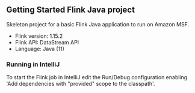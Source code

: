 ## Getting Started Flink Java project

Skeleton project for a basic Flink Java application to run on Amazon MSF.

* Flink version: 1.15.2
* Flink API: DataStream API
* Language: Java (11)

### Running in IntelliJ

To start the Flink job in IntelliJ edit the Run/Debug configuration enabling 'Add dependencies with "provided" scope to 
the classpath'.
